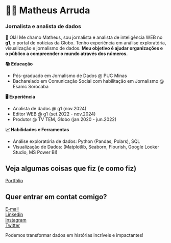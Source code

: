 # 👨‍💻 Matheus Arruda 
### Jornalista e analista de dados 

👋 Olá! Me chamo Matheus, sou jornalista e analista de inteligência WEB no **g1**, o portal de notícias da Globo. Tenho experiência em análise exploratória, visualização e jornalismo de dados. **Meu objetivo é ajudar organizações e o público a compreender o mundo através dos números.**

**📚 Educação**
<br>
- Pós-graduado em Jornalismo de Dados @ PUC Minas <br>
- Bacharelado em Comunicação Social com habilitação em Jornalismo @ Esamc Sorocaba <br>

**🖥️ Experiência**
<br>
- Analista de dados @ g1 (nov.2024)<br>
- Editor WEB @ g1 (set.2022 - nov.2024)<br>
- Produtor @ TV TEM, Globo (jan.2020 - jun.2022)<br> 

**📈 Habilidades e Ferramentas**
- Análise exploratória de dados: Python (Pandas, Polars), SQL <br>
- Visualização de Dados: (Matplotlib, Seaborn, Flourish, Google Looker Studio, MS Power BI) <br>

## Veja algumas coisas que fiz (e como fiz)
[Portfólio](https://mtharruda.github.io/portfolio/)

## Quer entrar em contat comigo?
[E-mail](arrudamthh@gmail.com)<br>
[Linkedin](https://www.linkedin.com/in/matharruda/)<br>
[Instagram](https://www.instagram.com/arrudamth/)<br>
[Twitter](https://x.com/arrudamth)<br>

Podemos transformar dados em histórias incríveis e impactantes! 
